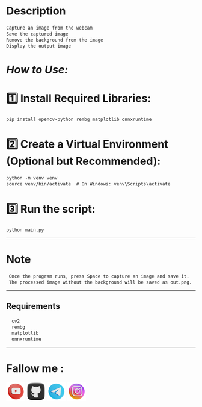 Description
=
    Capture an image from the webcam
    Save the captured image
    Remove the background from the image
    Display the output image

*How to Use:*
=



1️⃣ Install Required Libraries: 
   ==============================
    pip install opencv-python rembg matplotlib onnxruntime
    
2️⃣ Create a Virtual Environment (Optional but Recommended):
   ===============================  
    python -m venv venv
    source venv/bin/activate  # On Windows: venv\Scripts\activate
   
3️⃣ Run the script:
===============================   
    python main.py
_________________________________

Note
   ===============================     

     Once the program runs, press Space to capture an image and save it.
     The processed image without the background will be saved as out.png.

      
_____________________________
## Requirements
      cv2
      rembg
      matplotlib
      onnxruntime
_____________________________


Fallow me :
   ==============================
   [<img src="https://raw.githubusercontent.com/Persianhoosh/i-.icons/main/youtube.png" width="50">](https://youtube.com/persianhoosh)
   [<img src="https://raw.githubusercontent.com/Persianhoosh/i-.icons/main/github.png" width="50">](https://github.com/persianhoosh)
   [<img src="https://raw.githubusercontent.com/Persianhoosh/i-.icons/main/telegram.png" width="50">](https://t.me/Aihoma)
   [<img src="https://raw.githubusercontent.com/Persianhoosh/i-.icons/main/instagram.png" width="50">](https://)

